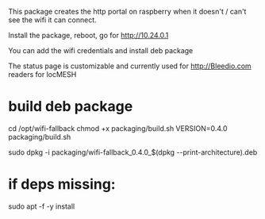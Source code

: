 This package creates the http portal on raspberry when it doesn't / can't see the wifi it can connect.

Install the package, reboot, go for http://10.24.0.1

You can add the wifi credentials and install deb package

The status page is customizable and currently used for http://Bleedio.com readers for locMESH

# build deb package

cd /opt/wifi-fallback
chmod +x packaging/build.sh
VERSION=0.4.0 packaging/build.sh

sudo dpkg -i packaging/wifi-fallback_0.4.0_$(dpkg --print-architecture).deb

# if deps missing:
sudo apt -f -y install
